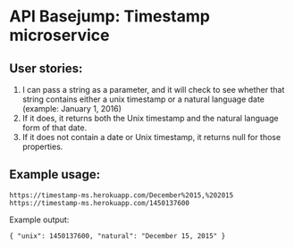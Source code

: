 # API Basejump: Timestamp microservice

## User stories:
  1. I can pass a string as a parameter, and it will check to see whether that string contains either a unix timestamp or a natural language date (example: January 1, 2016)
  2. If it does, it returns both the Unix timestamp and the natural language form of that date.
  3. If it does not contain a date or Unix timestamp, it returns null for those properties.
  
## Example usage:

```
https://timestamp-ms.herokuapp.com/December%2015,%202015
https://timestamp-ms.herokuapp.com/1450137600
```
Example output:

`{ "unix": 1450137600, "natural": "December 15, 2015" }`
